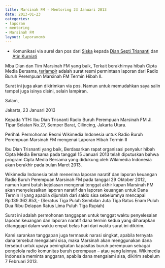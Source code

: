 ```yaml
---
title: Marsinah FM - Mentoring 23 Januari 2013
date: 2013-01-23
categories:
- laporan
- mentoring
- Marsinah FM
layout: laporancmb
---
```


* Komunikasi via surel dan pos dari [Siska](http://wiki.ciptamedia.org/wiki/Siska_Doviana) kepada [Dian Septi Trisnanti](http://wiki.ciptamedia.org/wiki/Dian_Septi_Trisnanti) dan [Atin Kurniati](http://wiki.ciptamedia.org/wiki/Atin_Kurniati)

Mba Dian dan Tim Marsinah FM yang baik, Terkait berakhirnya hibah Cipta Media Bersama, [terlampir](http://ciptamedia.org/wiki/Berkas:Surat_Permintaan_Laporan_Marsinah_FM.jpeg) adalah surat resmi permintaan laporan dari Radio Buruh Perempuan Marsinah FM Termin Hibah II.

Surat ini juga akan dikirimkan via pos. Namun untuk memudahkan saya salin tempel juga isinya disini, selain lampiran.

Salam, 


Jakarta, 23 Januari 2013

Kepada YTH:
Ibu Dian Trisnanti
Radio Buruh Perempuan Marsinah FM
Jl. Tipar Selatan No.27, Semper Barat,
Cilincing, Jakarta Utara.

Perihal: Permohonan Resmi Wikimedia Indonesia untuk Radio Buruh Perempuan Marsinah FM mengenai 
Laporan Hibah Termin II

Ibu Dian Trisnanti yang baik,
Berdasarkan rapat organisasi penyalur hibah Cipta Media Bersama pada tanggal 15 Januari 2013 telah diputuskan 
bahwa program Cipta Media Bersama yang didukung oleh Wikimedia Indonesia akan berakhir pada bulan Maret 2013.

Wikimedia Indonesia telah menerima laporan naratif dan laporan keuangan Radio Buruh Perempuan Marsinah FM pada 
tanggal 29 Oktober 2012, namun kami butuh kejelasan mengenai tenggat akhir kapan Marsinah FM akan menyelesaikan 
laporan naratif dan laporan keuangan untuk Dana Termin II yang apabila dijumlah dari saldo sisa sebelumnya 
mencapai Rp.139.362.853,- (Seratus Tiga Puluh Sembilan Juta Tiga Ratus Enam Puluh Dua Ribu Delapan 
Ratus Lima Puluh Tiga Rupiah)

Surat ini adalah permohonan tanggapan untuk tenggat waktu penyelesaian laporan keuangan dan laporan naratif 
dana termin kedua yang diharapkan ditanggapi dalam waktu empat belas hari dari waktu surat ini dikirim.

Kami sarankan tanggapan juga termasuk narasi singkat, apabila ternyata dana tersebut mengalami sisa, maka 
Marsinah akan menggunakan dana tersebut untuk upaya peningkatan kapasitas buruh perempuan sebagai 
pengelola radio komunitas buruh perempuan – atau yang lainnya.
Wikimedia Indonesia meminta anggaran, apabila dana mengalami sisa, dikirim sebelum 7 Februari 2013.

